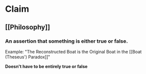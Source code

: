 # Claim
## [[Philosophy]]
### An assertion that something is either true or false.

Example: "The Reconstructed Boat is the Original Boat in the [[Boat (Theseus') Paradox]]"

**Doesn't have to be entirely true or false**
